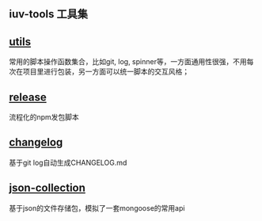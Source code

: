## iuv-tools 工具集

## [utils](https://github.com/famanoder/iuv-tools/blob/master/packages/utils/README.md)
常用的脚本操作函数集合，比如git, log, spinner等，一方面通用性很强，不用每次在项目里进行包装，另一方面可以统一脚本的交互风格；

## [release](https://github.com/famanoder/iuv-tools/blob/master/packages/release/README.md)
流程化的npm发包脚本

## [changelog](https://github.com/famanoder/iuv-tools/blob/master/packages/changelog/README.md)
基于git log自动生成CHANGELOG.md

## [json-collection](https://github.com/famanoder/iuv-tools/blob/master/packages/json-collection/README.md)
基于json的文件存储包，模拟了一套mongoose的常用api